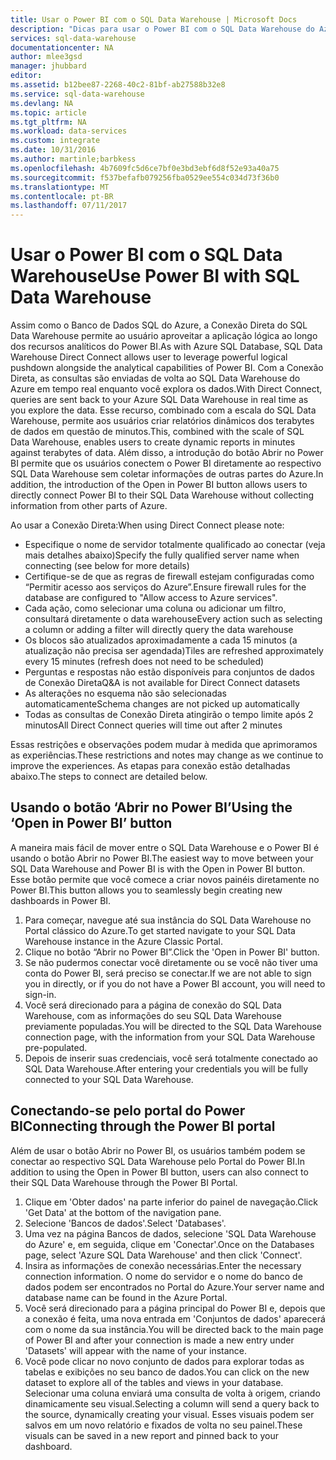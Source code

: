 ```yaml
---
title: Usar o Power BI com o SQL Data Warehouse | Microsoft Docs
description: "Dicas para usar o Power BI com o SQL Data Warehouse do Azure para desenvolvimento de soluções."
services: sql-data-warehouse
documentationcenter: NA
author: mlee3gsd
manager: jhubbard
editor: 
ms.assetid: b12bee87-2268-40c2-81bf-ab27588b32e8
ms.service: sql-data-warehouse
ms.devlang: NA
ms.topic: article
ms.tgt_pltfrm: NA
ms.workload: data-services
ms.custom: integrate
ms.date: 10/31/2016
ms.author: martinle;barbkess
ms.openlocfilehash: 4b7609fc5d6ce7bf0e3bd3ebf6d8f52e93a40a75
ms.sourcegitcommit: f537befafb079256fba0529ee554c034d73f36b0
ms.translationtype: MT
ms.contentlocale: pt-BR
ms.lasthandoff: 07/11/2017
---
```

# <a name="use-power-bi-with-sql-data-warehouse"></a><span data-ttu-id="9e6a0-103">Usar o Power BI com o SQL Data Warehouse</span><span class="sxs-lookup"><span data-stu-id="9e6a0-103">Use Power BI with SQL Data Warehouse</span></span>
<span data-ttu-id="9e6a0-104">Assim como o Banco de Dados SQL do Azure, a Conexão Direta do SQL Data Warehouse permite ao usuário aproveitar a aplicação lógica ao longo dos recursos analíticos do Power BI.</span><span class="sxs-lookup"><span data-stu-id="9e6a0-104">As with Azure SQL Database, SQL Data Warehouse Direct Connect allows user to leverage powerful logical pushdown alongside the analytical capabilities of Power BI.</span></span>  <span data-ttu-id="9e6a0-105">Com a Conexão Direta, as consultas são enviadas de volta ao SQL Data Warehouse do Azure em tempo real enquanto você explora os dados.</span><span class="sxs-lookup"><span data-stu-id="9e6a0-105">With Direct Connect, queries are sent back to your Azure SQL Data Warehouse in real time as you explore the data.</span></span>  <span data-ttu-id="9e6a0-106">Esse recurso, combinado com a escala do SQL Data Warehouse, permite aos usuários criar relatórios dinâmicos dos terabytes de dados em questão de minutos.</span><span class="sxs-lookup"><span data-stu-id="9e6a0-106">This, combined with the scale of SQL Data Warehouse, enables users to create dynamic reports in minutes against terabytes of data.</span></span>  <span data-ttu-id="9e6a0-107">Além disso, a introdução do botão Abrir no Power BI permite que os usuários conectem o Power BI diretamente ao respectivo SQL Data Warehouse sem coletar informações de outras partes do Azure.</span><span class="sxs-lookup"><span data-stu-id="9e6a0-107">In addition, the introduction of the Open in Power BI button allows users to directly connect Power BI to their SQL Data Warehouse without collecting information from other parts of Azure.</span></span>

<span data-ttu-id="9e6a0-108">Ao usar a Conexão Direta:</span><span class="sxs-lookup"><span data-stu-id="9e6a0-108">When using Direct Connect please note:</span></span>

* <span data-ttu-id="9e6a0-109">Especifique o nome de servidor totalmente qualificado ao conectar (veja mais detalhes abaixo)</span><span class="sxs-lookup"><span data-stu-id="9e6a0-109">Specify the fully qualified server name when connecting (see below for more details)</span></span>
* <span data-ttu-id="9e6a0-110">Certifique-se de que as regras de firewall estejam configuradas como “Permitir acesso aos serviços do Azure”.</span><span class="sxs-lookup"><span data-stu-id="9e6a0-110">Ensure firewall rules for the database are configured to "Allow access to Azure services".</span></span>
* <span data-ttu-id="9e6a0-111">Cada ação, como selecionar uma coluna ou adicionar um filtro, consultará diretamente o data warehouse</span><span class="sxs-lookup"><span data-stu-id="9e6a0-111">Every action such as selecting a column or adding a filter will  directly query the data warehouse</span></span>
* <span data-ttu-id="9e6a0-112">Os blocos são atualizados aproximadamente a cada 15 minutos (a atualização não precisa ser agendada)</span><span class="sxs-lookup"><span data-stu-id="9e6a0-112">Tiles are refreshed approximately every 15 minutes (refresh does not need to be scheduled)</span></span>
* <span data-ttu-id="9e6a0-113">Perguntas e respostas não estão disponíveis para conjuntos de dados de Conexão Direta</span><span class="sxs-lookup"><span data-stu-id="9e6a0-113">Q&A is not available for Direct Connect datasets</span></span>
* <span data-ttu-id="9e6a0-114">As alterações no esquema não são selecionadas automaticamente</span><span class="sxs-lookup"><span data-stu-id="9e6a0-114">Schema changes are not picked up automatically</span></span>
* <span data-ttu-id="9e6a0-115">Todas as consultas de Conexão Direta atingirão o tempo limite após 2 minutos</span><span class="sxs-lookup"><span data-stu-id="9e6a0-115">All Direct Connect queries will time out after 2 minutes</span></span>

<span data-ttu-id="9e6a0-116">Essas restrições e observações podem mudar à medida que aprimoramos as experiências.</span><span class="sxs-lookup"><span data-stu-id="9e6a0-116">These restrictions and notes may change as we continue to improve the experiences.</span></span> <span data-ttu-id="9e6a0-117">As etapas para conexão estão detalhadas abaixo.</span><span class="sxs-lookup"><span data-stu-id="9e6a0-117">The steps to connect are detailed below.</span></span>  

## <a name="using-the-open-in-power-bi-button"></a><span data-ttu-id="9e6a0-118">Usando o botão ‘Abrir no Power BI’</span><span class="sxs-lookup"><span data-stu-id="9e6a0-118">Using the ‘Open in Power BI’ button</span></span>
<span data-ttu-id="9e6a0-119">A maneira mais fácil de mover entre o SQL Data Warehouse e o Power BI é usando o botão Abrir no Power BI.</span><span class="sxs-lookup"><span data-stu-id="9e6a0-119">The easiest way to move between your SQL Data Warehouse and Power BI is with the Open in Power BI button.</span></span> <span data-ttu-id="9e6a0-120">Esse botão permite que você comece a criar novos painéis diretamente no Power BI.</span><span class="sxs-lookup"><span data-stu-id="9e6a0-120">This button allows you to seamlessly begin creating new dashboards in Power BI.</span></span>  

1. <span data-ttu-id="9e6a0-121">Para começar, navegue até sua instância do SQL Data Warehouse no Portal clássico do Azure.</span><span class="sxs-lookup"><span data-stu-id="9e6a0-121">To get started navigate to your SQL Data Warehouse instance in the Azure Classic Portal.</span></span>
2. <span data-ttu-id="9e6a0-122">Clique no botão “Abrir no Power BI”.</span><span class="sxs-lookup"><span data-stu-id="9e6a0-122">Click the 'Open in Power BI' button.</span></span>
3. <span data-ttu-id="9e6a0-123">Se não pudermos conectar você diretamente ou se você não tiver uma conta do Power BI, será preciso se conectar.</span><span class="sxs-lookup"><span data-stu-id="9e6a0-123">If we are not able to sign you in directly, or if you do not have a Power BI account, you will need to sign-in.</span></span>  
4. <span data-ttu-id="9e6a0-124">Você será direcionado para a página de conexão do SQL Data Warehouse, com as informações do seu SQL Data Warehouse previamente populadas.</span><span class="sxs-lookup"><span data-stu-id="9e6a0-124">You will be directed to the SQL Data Warehouse connection page, with the information from your SQL Data Warehouse pre-populated.</span></span>
5. <span data-ttu-id="9e6a0-125">Depois de inserir suas credenciais, você será totalmente conectado ao SQL Data Warehouse.</span><span class="sxs-lookup"><span data-stu-id="9e6a0-125">After entering your credentials you will be fully connected to your SQL Data Warehouse.</span></span>

## <a name="connecting-through-the-power-bi-portal"></a><span data-ttu-id="9e6a0-126">Conectando-se pelo portal do Power BI</span><span class="sxs-lookup"><span data-stu-id="9e6a0-126">Connecting through the Power BI portal</span></span>
<span data-ttu-id="9e6a0-127">Além de usar o botão Abrir no Power BI, os usuários também podem se conectar ao respectivo SQL Data Warehouse pelo Portal do Power BI.</span><span class="sxs-lookup"><span data-stu-id="9e6a0-127">In addition to using the Open in Power BI button, users can also connect to their SQL Data Warehouse through the Power BI Portal.</span></span>

1. <span data-ttu-id="9e6a0-128">Clique em 'Obter dados' na parte inferior do painel de navegação.</span><span class="sxs-lookup"><span data-stu-id="9e6a0-128">Click 'Get Data' at the bottom of the navigation pane.</span></span>
2. <span data-ttu-id="9e6a0-129">Selecione 'Bancos de dados'.</span><span class="sxs-lookup"><span data-stu-id="9e6a0-129">Select 'Databases'.</span></span>
3. <span data-ttu-id="9e6a0-130">Uma vez na página Bancos de dados, selecione 'SQL Data Warehouse do Azure' e, em seguida, clique em 'Conectar'.</span><span class="sxs-lookup"><span data-stu-id="9e6a0-130">Once on the Databases page, select 'Azure SQL Data Warehouse' and then click 'Connect'.</span></span>
4. <span data-ttu-id="9e6a0-131">Insira as informações de conexão necessárias.</span><span class="sxs-lookup"><span data-stu-id="9e6a0-131">Enter the necessary connection information.</span></span>  <span data-ttu-id="9e6a0-132">O nome do servidor e o nome do banco de dados podem ser encontrados no Portal do Azure.</span><span class="sxs-lookup"><span data-stu-id="9e6a0-132">Your server name and database name can be found in the Azure Portal.</span></span>
5. <span data-ttu-id="9e6a0-133">Você será direcionado para a página principal do Power BI e, depois que a conexão é feita, uma nova entrada em 'Conjuntos de dados' aparecerá com o nome da sua instância.</span><span class="sxs-lookup"><span data-stu-id="9e6a0-133">You will be directed back to the main page of Power BI and after your connection is made a new entry under 'Datasets' will appear with the name of your instance.</span></span>  
6. <span data-ttu-id="9e6a0-134">Você pode clicar no novo conjunto de dados para explorar todas as tabelas e exibições no seu banco de dados.</span><span class="sxs-lookup"><span data-stu-id="9e6a0-134">You can click on the new dataset to explore all of the tables and views in your database.</span></span> <span data-ttu-id="9e6a0-135">Selecionar uma coluna enviará uma consulta de volta à origem, criando dinamicamente seu visual.</span><span class="sxs-lookup"><span data-stu-id="9e6a0-135">Selecting a column will send a query back to the source, dynamically creating your visual.</span></span> <span data-ttu-id="9e6a0-136">Esses visuais podem ser salvos em um novo relatório e fixados de volta no seu painel.</span><span class="sxs-lookup"><span data-stu-id="9e6a0-136">These visuals can be saved in a new report and pinned back to your dashboard.</span></span>

<!--Image references-->

<!--Article references-->
[SQL Data Warehouse development overview]:  ./sql-data-warehouse-overview-develop/
[SQL Data Warehouse integration overview]:  ./sql-data-warehouse-overview-integration/

<!--MSDN references-->

<!--Other Web references-->
